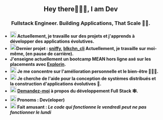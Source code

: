 <p align='center'></p>
<!-- img src="https://raw.githubusercontent.com/cryptus-neoxys/cryptus-neoxys/master/Assets/GIFs/intro3.gif" alt="Intro GIF" width=100% -->
<h2 align='center'>Hey there🙋🏻‍♂️, I am Dev</h2>
<p align='center'><h3 align='center'>Fullstack Engineer. Building Applications, That Scale 🚀🌛.<br></h3>
<ul><strong>
    <li><img src="https://css-tricks.com/wp-content/uploads/2015/03/flickity.gif" height=20 width=20> Actuellement, je travaille sur des projets et j'apprends à développer des applications évolutives.</li>
    <li><img src="https://media2.giphy.com/media/eNAsjO55tPbgaor7ma/giphy.gif" height=20 width=20>Dernier projet : <a href="https://github.com/cryptus-neoxys/sniffy">sniffy</a>, <a href="https://github.com/cryptus-neoxys/blkchn_cli">blkchn_cli</a> Actuellement, je travaille <b>sur moi-même</b>, (en pause de carrière).</li>
    <li> J'enseigne actuellement un bootcamp MEAN hors ligne axé sur les placements avec <a href="https://explorin.io/">Explorin</a>.</li>
    <li><img src="https://fionta.com/wp-content/uploads/FiveFastFacts_2.gif" height=20 width=20> Je me concentre sur l'amélioration personnelle et le bien-être 👨🏻‍💻.</li>
    <li><img src="https://media.tenor.com/images/8635ae03c9ffa0eb2373118624058afc/tenor.gif" height=20 width=20> Je cherche de l'aide pour la conception de systèmes distribués et la construction d'applications évolutives 🚀.</li>
    <li><img src="https://media.tenor.com/images/d42196c206f55c6576181fbb050106f0/tenor.gif" height=20 width=20> 
        <a href="https://twitter.com/messages/compose?recipient_id=2217720702&text=Hey+Dev+%F0%9F%91%8B%F0%9F%8F%BB">Demandez-moi</a> à propos du développement Full Stack 🕸.
    </li>
    <li><img src="https://media2.giphy.com/media/xUA7aSyzpTqW0VQv8A/giphy.gif" height=20 width=20> Pronoms : Dev(eloper)</li>
    <li><img src="https://i.pinimg.com/originals/ce/69/4f/ce694f560636dffcf42ecf40d4f2f962.gif" height=20 width=20> Fait amusant : <em>Le code qui fonctionne le vendredi peut ne pas fonctionner le lundi</em></li>
</strong></ul>
